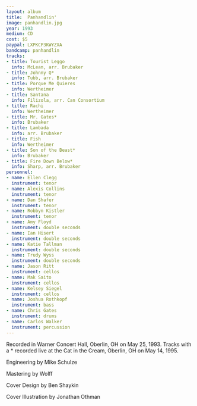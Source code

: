 ```yaml
---
layout: album
title:  Panhandlin'
image: panhandlin.jpg
year: 1993
medium: CD
cost: $5
paypal: LXPKCP3KWYZXA
bandcamp: panhandlin
tracks:
- title: Tourist Leggo
  info: McLean, arr. Brubaker
- title: Johnny Q*
  info: Tubb, arr. Brubaker
- title: Porque Me Quieres
  info: Wertheimer
- title: Santana
  info: Filizola, arr. Can Consortium
- title: Rachi
  info: Wertheimer
- title: Mr. Gates*
  info: Brubaker
- title: Lambada
  info: arr. Brubaker
- title: Fish
  info: Wertheimer
- title: Son of the Beast*
  info: Brubaker
- title: Fire Down Below*
  info: Sharp, arr. Brubaker
personnel:
- name: Ellen Clegg
  instrument: tenor
- name: Alexis Collins
  instrument: tenor
- name: Dan Shafer
  instrument: tenor
- name: Robbyn Kistler
  instrument: tenor
- name: Amy Floyd
  instrument: double seconds
- name: Ian Hisert
  instrument: double seconds
- name: Katie Tallman
  instrument: double seconds
- name: Trudy Wyss
  instrument: double seconds
- name: Jason Ritt
  instrument: cellos
- name: Mak Saito
  instrument: cellos
- name: Kelsey Siegel
  instrument: cellos
- name: Joshua Rothkopf
  instrument: bass
- name: Chris Gates
  instrument: drums
- name: Carlos Walker
  instrument: percussion
---
```

Recorded in Warner Concert Hall, Oberlin, OH on May 25, 1993. Tracks with a * recorded live at the Cat in the Cream, Oberlin, OH on May 14, 1995.

Engineering by Mike Schulze

Mastering by Wolff

Cover Design by Ben Shaykin

Cover Illustration by Jonathan Othman

